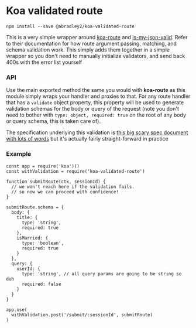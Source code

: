 # Koa validated route

`npm install --save @abradley2/koa-validated-route`

This is a very simple wrapper around [koa-route](https://github.com/koajs/route) and [is-my-json-valid](https://github.com/mafintosh/is-my-json-valid).
Refer to their documentation for how route argument passing, matching, and schema
validation work. This simply adds them together in a simple wrapper so you
don't need to manually initialize validators, and send back 400s with the error list yourself

### API

Use the main exported method the same you would with **koa-route** as this
module simply wraps your handler and proxies to that. For any route handler
that has a `validate` object property, this property will be used to generate
validation schemas for the body or query of the request (note you don't need to
bother with `type: object, required: true` on the root of any body or query schema,
this is taken care of).

The specification underlying this validation 
is [this big scary spec document with lots of words](http://json-schema.org/latest/json-schema-validation.html)
but it's actually fairly straight-forward in practice

### Example

```
const app = require('koa')()
const withValidation = require('koa-validated-route')

function submitRoute(ctx, sessionId) {
  // we won't reach here if the validation fails.
  // so now we can proceed with confidence!
}

submitRoute.schema = {
  body: {
    title: {
      type: 'string',
      required: true
    },
    isMarried: {
      type: 'boolean',
      required: true
    }
  },
  query: {
    userId: {
      type: 'string', // all query params are going to be string so duh
      required: false
    }
  }
}

app.use(
  withValidation.post('/submit/:sessionId', submitRoute)
)
```